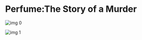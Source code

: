 # Perfume:The Story of a Murder

![img 0](https://i.imgur.com/EmNn9tm.jpg)

![img 1](https://i.imgur.com/BGHN7tm.jpg)


